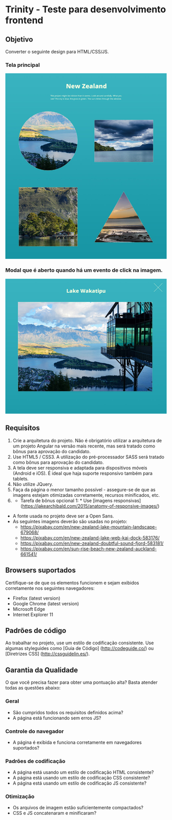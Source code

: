 Trinity - Teste para desenvolvimento frontend
======================

## Objetivo
Converter o seguinte design para HTML/CSS/JS.

### Tela principal
![Xfive Front-end Test Thumbnails](xfive-front-end-test-thumbs.jpg)

### Modal que é aberto quando há um evento de click na imagem.
![Xfive Front-end Test Overlay](xfive-front-end-test-overlay.jpg)

## Requisitos
1. Crie a arquitetura do projeto. Não é obrigatório utilizar a arquitetura de um projeto Angular na versão mais recente, mas será tratado como bônus para aprovação do candidato.
2. Use HTML5 / CSS3. A utilização do pré-processador SASS será tratado como bônus para aprovação do candidato.
3. A tela deve ser responsiva e adaptada para dispositivos móveis (Android e iOS). É ideal que haja suporte responsivo também para tablets.
4. Não utilize JQuery.
6. Faça da página o menor tamanho possível - assegure-se de que as imagens estejam otimizadas corretamente, recursos minificados, etc.
7. * Tarefa de bônus opcional 1: * Use [imagens responsivas] (https://jakearchibald.com/2015/anatomy-of-responsive-images/)

- A fonte usada no projeto deve ser a Open Sans.
- As seguintes imagens deverão são usadas no projeto:
  -  https://pixabay.com/en/new-zealand-lake-mountain-landscape-679068/
  -  https://pixabay.com/en/new-zealand-lake-web-kai-dock-583176/
  -  https://pixabay.com/en/new-zealand-doubtful-sound-fjord-583181/
  -  https://pixabay.com/en/sun-rise-beach-new-zealand-auckland-661541/

## Browsers suportados
Certifique-se de que os elementos funcionem e sejam exibidos corretamente nos seguintes navegadores:

- Firefox (latest version)
- Google Chrome (latest version)
- Microsoft Edge
- Internet Explorer 11

## Padrões de código
Ao trabalhar no projeto, use um estilo de codificação consistente. Use algumas styleguides como [Guia de Código] (http://codeguide.co/) ou [Diretrizes CSS] (http://cssguidelin.es/).

## Garantia da Qualidade

O que você precisa fazer para obter uma pontuação alta? Basta atender todas as questões abaixo:

### Geral

- São cumpridos todos os requisitos definidos acima?
- A página está funcionando sem erros JS?

### Controle do navegador

- A página é exibida e funciona corretamente em navegadores suportados?

### Padrões de codificação

- A página está usando um estilo de codificação HTML consistente?
- A página está usando um estilo de codificação CSS consistente?
- A página está usando um estilo de codificação JS consistente?

### Otimização

- Os arquivos de imagem estão suficientemente compactados?
- CSS e JS concatenaram e minificaram?